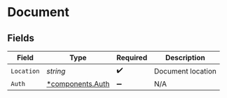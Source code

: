 # Document


## Fields

| Field                                               | Type                                                | Required                                            | Description                                         |
| --------------------------------------------------- | --------------------------------------------------- | --------------------------------------------------- | --------------------------------------------------- |
| `Location`                                          | *string*                                            | :heavy_check_mark:                                  | Document location                                   |
| `Auth`                                              | [*components.Auth](../../models/components/auth.md) | :heavy_minus_sign:                                  | N/A                                                 |